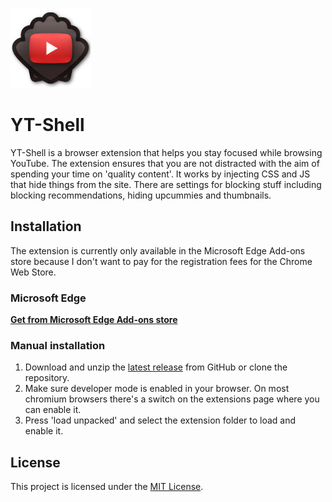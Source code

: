 ![Project Logo](img/icon-128.png) 

# YT-Shell

YT-Shell is a browser extension that helps you stay focused while browsing YouTube. The extension ensures that you are not distracted with the aim of spending your time on 'quality content'. It works by injecting CSS and JS that hide things from the site. There are settings for blocking stuff including blocking recommendations, hiding upcummies and thumbnails.

## Installation
The extension is currently only available in the Microsoft Edge Add-ons store because I don't want to pay for the registration fees for the Chrome Web Store.

### Microsoft Edge
[__Get from Microsoft Edge Add-ons store__](https://microsoftedge.microsoft.com/addons/detail/ytshell/dicfaohifjibflnmnbokaeoakkdlkaij)

### Manual installation
1. Download and unzip the [latest release](https://github.com/rijkvp/YT-Shell/releases) from GitHub or clone the repository. 
2. Make sure developer mode is enabled in your browser. On most chromium browsers there's a switch on the extensions page where you can enable it.
3. Press 'load unpacked' and select the extension folder to load and enable it.

## License
This project is licensed under the [MIT License](LICENSE).